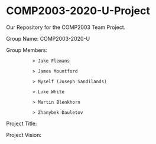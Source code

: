 # COMP2003-2020-U-Project
Our Repository for the COMP2003 Team Project.

Group Name: COMP2003-2020-U

Group Members: 

              > Jake Flemans
              
              > James Mountford
              
              > Myself (Joseph Sandilands)
              
              > Luke White
              
              > Martin Blenkhorn
              
              > Zhanybek Dauletov
              
Project Title: 

Project Vision: 
